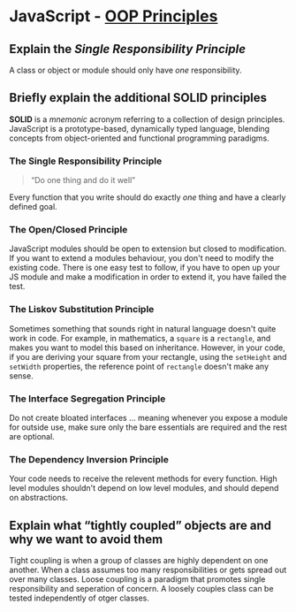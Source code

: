 # JavaScript - [OOP Principles](https://www.theodinproject.com/paths/full-stack-javascript/courses/javascript/lessons/oop-principles)

## Explain the *Single Responsibility Principle*
A class or object or module should only have _one_ responsibility. 
## Briefly explain the additional SOLID principles
**SOLID** is a _mnemonic_ acronym referring to a collection of design principles. JavaScript is a prototype-based, dynamically typed language, blending concepts from object-oriented and functional programming paradigms.
### The Single Responsibility Principle

> “Do one thing and do it well”

Every function that you write should do exactly *one* thing and have a clearly defined goal.

### The Open/Closed Principle
JavaScript modules should be open to extension but closed to modification. If you want to extend a modules behaviour, you don't need to modify the existing code.
There is one easy test to follow, if you have to open up your JS module and make a modification in order to extend it, you have failed the test.

### The Liskov Substitution Principle
Sometimes something that sounds right in natural language doesn't quite work in code. For example, in mathematics, a `square` is a `rectangle`, and makes you want to model this based on inheritance. However, in your code, if you are deriving your square from your rectangle, using the `setHeight` and `setWidth` properties, the reference point of `rectangle` doesn't make any sense.

### The Interface Segregation Principle
Do not create bloated interfaces ... meaning whenever you expose a module for outside use, make sure only the bare essentials are required and the rest are optional.

### The Dependency Inversion Principle
Your code needs to receive the relevent methods for every function. High level modules shouldn't depend on low level modules, and should depend on abstractions.

## Explain what “tightly coupled” objects are and why we want to avoid them
Tight coupling is when a group of classes are highly dependent on one another. When a class assumes too many responsibilities or gets spread out over many classes.
Loose coupling is a paradigm that promotes single responsibility and seperation of concern. A loosely couples class can be tested independently of otger classes.
